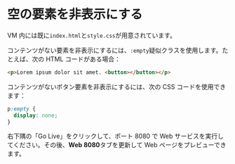 # 空の要素を非表示にする

VM 内には既に`index.html`と`style.css`が用意されています。

コンテンツがない要素を非表示にするには、`:empty`疑似クラスを使用します。たとえば、次の HTML コードがある場合：

```html
<p>Lorem ipsum dolor sit amet. <button></button></p>
```

コンテンツがないボタン要素を非表示にするには、次の CSS コードを使用できます：

```css
p:empty {
  display: none;
}
```

右下隅の「Go Live」をクリックして、ポート 8080 で Web サービスを実行してください。その後、**Web 8080**タブを更新して Web ページをプレビューできます。
